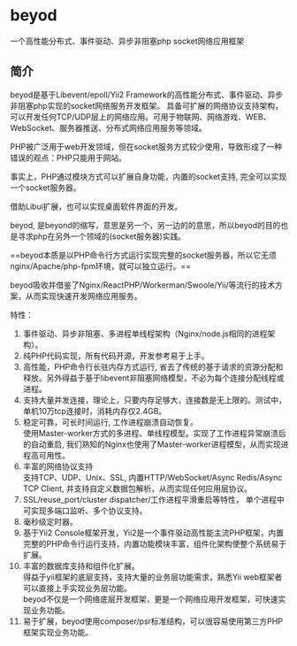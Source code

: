 # beyod
一个高性能分布式、事件驱动、异步非阻塞php socket网络应用框架
## 简介

beyod是基于Libevent/epoll/Yii2 Framework的高性能分布式、事件驱动、异步非阻塞php实现的socket网络服务开发框架。 具备可扩展的网络协议支持架构，可以开发任何TCP/UDP层上的网络应用。可用于物联网、网络游戏、WEB、WebSocket、服务器推送、分布式网络应用服务等领域。

PHP被广泛用于web开发领域，但在socket服务方式较少使用，导致形成了一种错误的观点：PHP只能用于网站。

事实上，PHP通过模块方式可以扩展自身功能，内置的socket支持, 完全可以实现一个socket服务器。

借助Libui扩展，也可以实现桌面软件界面的开发。

beyod,  是beyond的缩写，意思是另一个，另一边的的意思，所以beyod的目的也是寻求php在另外一个领域的(socket服务器)实践。

==beyod本质是以PHP命令行方式运行实现完整的socket服务器，所以它无须nginx/Apache/php-fpm环境，就可以独立运行。==

beyod吸收并借鉴了Nginx/ReactPHP/Workerman/Swoole/Yii/等流行的技术方案，从而实现快速开发网络应用服务。

特性：
1. 事件驱动、异步非阻塞、多进程单线程架构（Nginx/node.js相同的进程架构）。
2. 纯PHP代码实现，所有代码开源，开发参考易于上手。
3. 高性能，PHP命令行长驻内存方式运行, 省去了传统的基于请求的资源分配和释放。另外得益于基于libevent非阻塞网络模型，不必为每个连接分配线程或进程。  
4. 支持大量并发连接，理论上，只要内存足够大，连接数是无上限的。测试中，单机10万tcp连接时，消耗内存仅2.4GB。 
5. 稳定可靠，可长时间运行, 工作进程崩溃自动恢复。  
使用Master-worker方式的多进程、单线程模型。实现了工作进程异常崩溃后的自动重启,  我们熟知的Nginx也使用了Master-worker进程模型，从而实现进程高可用性。
6. 丰富的网络协议支持  
支持TCP、UDP、Unix、SSL, 内置HTTP/WebSocket/Async Redis/Async TCP Client, 并支持自定义数据包解析，从而实现任何应用层协议。
7. SSL/reuse_port/cluster dispatcher/工作进程平滑重启等特性， 单个进程中可实现多端口监听、多个协议支持。
8. 毫秒级定时器。
9. 基于Yii2 Console框架开发，Yii2是一个事件驱动高性能主流PHP框架，内置完整的PHP命令行运行支持，内置功能模块丰富，组件化架构使整个系统易于扩展。
10. 丰富的数据库支持和组件化扩展。  
得益于yii框架的底层支持，支持大量的业务层功能需求，熟悉Yii web框架者可以直接上手实现业务层功能。  
  beyod不仅是一个网络底层开发框架，更是一个网络应用开发框架，可快速实现业务功能。
11. 易于扩展，beyod使用composer/psr标准结构，可以很容易使用第三方PHP框架实现业务功能。
